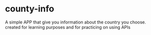 # county-info
A simple APP that give you information about the country you choose. created for learning purposes and for practicing on using APIs 
